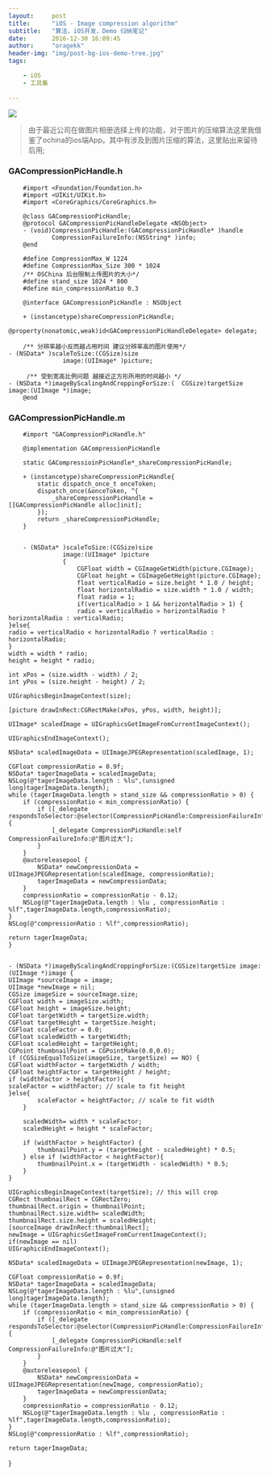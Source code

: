 ```yaml
---
layout:     post
title:      "iOS - Image compression algorithm"
subtitle:   "算法，iOS开发，Demo 归纳笔记"
date:       2016-12-30 16:09:45
author:     "oragekk"
header-img: "img/post-bg-ios-demo-tree.jpg"
tags:

    - iOS
    - 工具集    
     
---
```

![](https://zero-space.s3.amazonaws.com/photos/bf30834c-a9de-41f4-9f39-4f44c2f2ff13x840.jpg)
> 由于最近公司在做图片相册选择上传的功能，对于图片的压缩算法这里我借鉴了ochina的ios端App。其中有涉及到图片压缩的算法，这里贴出来留待后用;

### GACompressionPicHandle.h

		#import <Foundation/Foundation.h>
		#import <UIKit/UIKit.h>
		#import <CoreGraphics/CoreGraphics.h>
		
		@class GACompressionPicHandle;
		@protocol GACompressionPicHandleDelegate <NSObject>
		- (void)CompressionPicHandle:(GACompressionPicHandle* )handle
      			CompressionFailureInfo:(NSString* )info;
      	@end
      	
      	#define CompressionMax_W 1224
      	#define CompressionMax_Size 300 * 1024
      	/** OSChina 后台限制上传图片的大小*/
      	#define stand_size 1024 * 800
      	#define min_compressionRatio 0.3
      	
      	@interface GACompressionPicHandle : NSObject
      	
      	+ (instancetype)shareCompressionPicHandle;

	@property(nonatomic,weak)id<GACompressionPicHandleDelegate> delegate;
	
		/** 分辨率越小反而越占用时间 建议分辨率高的图片使用*/
	- (NSData* )scaleToSize:(CGSize)size
                   image:(UIImage* )picture;
                   
         /** 受到宽高比例问题 越接近正方形所用的时间越小 */
	- (NSData *)imageByScalingAndCroppingForSize:(	CGSize)targetSize image:(UIImage *)image;
		@end


### GACompressionPicHandle.m
		#import "GACompressionPicHandle.h"
		
		@implementation GACompressionPicHandle
		
		static GACompressioinPicHandle*_shareCompressionPicHandle;
		
		+ (instancetype)shareCompressionPicHandle{
    		static dispatch_once_t onceToken;
    		dispatch_once(&onceToken, ^{
        		_shareCompressionPicHandle = 					[[GACompressionPicHandle alloc]init];
    		});
    		return _shareCompressionPicHandle;
    	}
    	
    	
    	- (NSData* )scaleToSize:(CGSize)size
                   image:(UIImage* )picture
                   {    
                       CGFloat width = CGImageGetWidth(picture.CGImage);
                       CGFloat height = CGImageGetHeight(picture.CGImage);
                       float verticalRadio = size.height * 1.0 / height;
                       float horizontalRadio = size.width * 1.0 / width;
                       float radio = 1;
                       if(verticalRadio > 1 && horizontalRadio > 1) {
                       radio = verticalRadio > horizontalRadio ? horizontalRadio : verticalRadio;
    }else{
    radio = verticalRadio < horizontalRadio ? verticalRadio : horizontalRadio;
    }
    width = width * radio;
    height = height * radio;
    
    int xPos = (size.width - width) / 2;
    int yPos = (size.height - height) / 2;

    UIGraphicsBeginImageContext(size);

    [picture drawInRect:CGRectMake(xPos, yPos, width, height)];

    UIImage* scaledImage = UIGraphicsGetImageFromCurrentImageContext();

    UIGraphicsEndImageContext();
    
    NSData* scaledImageData = UIImageJPEGRepresentation(scaledImage, 1);

    CGFloat compressionRatio = 0.9f;
    NSData* tagerImageData = scaledImageData;
    NSLog(@"tagerImageData.length : %lu",(unsigned long)tagerImageData.length);
    while (tagerImageData.length > stand_size && compressionRatio > 0) {
        if (compressionRatio < min_compressionRatio) {
            if ([_delegate respondsToSelector:@selector(CompressionPicHandle:CompressionFailureInfo:)]) {
                [_delegate CompressionPicHandle:self CompressionFailureInfo:@"图片过大"];
            }
        }
        @autoreleasepool {
            NSData* newCompressionData = UIImageJPEGRepresentation(scaledImage, compressionRatio);
            tagerImageData = newCompressionData;
        }
        compressionRatio = compressionRatio - 0.12;
        NSLog(@"tagerImageData.length : %lu , compressionRatio : %lf",tagerImageData.length,compressionRatio);
    }
    NSLog(@"compressionRatio : %lf",compressionRatio);
    
    return tagerImageData;
    }
    
    
    - (NSData *)imageByScalingAndCroppingForSize:(CGSize)targetSize image:(UIImage *)image {
    UIImage *sourceImage = image;
    UIImage *newImage = nil;
    CGSize imageSize = sourceImage.size;
    CGFloat width = imageSize.width;
    CGFloat height = imageSize.height;
    CGFloat targetWidth = targetSize.width;
    CGFloat targetHeight = targetSize.height;
    CGFloat scaleFactor = 0.0;
    CGFloat scaledWidth = targetWidth;
    CGFloat scaledHeight = targetHeight;
    CGPoint thumbnailPoint = CGPointMake(0.0,0.0);
    if (CGSizeEqualToSize(imageSize, targetSize) == NO) {
    CGFloat widthFactor = targetWidth / width;
    CGFloat heightFactor = targetHeight / height;
    if (widthFactor > heightFactor){
    scaleFactor = widthFactor; // scale to fit height 
    }else{
    		scaleFactor = heightFactor; // scale to fit width
        }
        
        scaledWidth= width * scaleFactor;
        scaledHeight = height * scaleFactor;
        
        if (widthFactor > heightFactor) {
            thumbnailPoint.y = (targetHeight - scaledHeight) * 0.5;
        } else if (widthFactor < heightFactor){
            thumbnailPoint.x = (targetWidth - scaledWidth) * 0.5;
        }
    }
    
    UIGraphicsBeginImageContext(targetSize); // this will crop
    CGRect thumbnailRect = CGRectZero;
    thumbnailRect.origin = thumbnailPoint;
    thumbnailRect.size.width= scaledWidth;
    thumbnailRect.size.height = scaledHeight;
    [sourceImage drawInRect:thumbnailRect];
    newImage = UIGraphicsGetImageFromCurrentImageContext();
    if(newImage == nil)
    UIGraphicsEndImageContext();
    
    NSData* scaledImageData = UIImageJPEGRepresentation(newImage, 1);
    
    CGFloat compressionRatio = 0.9f;
    NSData* tagerImageData = scaledImageData;
    NSLog(@"tagerImageData.length : %lu",(unsigned long)tagerImageData.length);
    while (tagerImageData.length > stand_size && compressionRatio > 0) {
        if (compressionRatio < min_compressionRatio) {
            if ([_delegate respondsToSelector:@selector(CompressionPicHandle:CompressionFailureInfo:)]) {
                [_delegate CompressionPicHandle:self CompressionFailureInfo:@"图片过大"];
            }
        }
        @autoreleasepool {
            NSData* newCompressionData = UIImageJPEGRepresentation(newImage, compressionRatio);
            tagerImageData = newCompressionData;
        }
        compressionRatio = compressionRatio - 0.12;
        NSLog(@"tagerImageData.length : %lu , compressionRatio : %lf",tagerImageData.length,compressionRatio);
    }
    NSLog(@"compressionRatio : %lf",compressionRatio);
    
    return tagerImageData;
}

